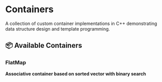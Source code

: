 # Containers

A collection of custom container implementations in C++ demonstrating data structure design and template programming.

## 📦 Available Containers

### FlatMap
**Associative container based on sorted vector with binary search**
